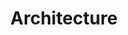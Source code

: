---
title: Architecture
show_read_time: false
canonical_url: 'https://docs.projectcalico.org/v3.9/reference/architecture/index'
---